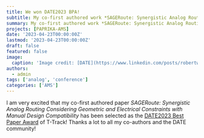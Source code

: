 ```yaml
---
title: We won DATE2023 BPA!
subtitle: My co-first authored work *SAGERoute: Synergistic Analog Routing Considering Geometric and Electrical Constraints with Manual Design Compatibility* was selected as DATE23 Best Paper Award of T-Track!
summary: My co-first authored work *SAGERoute: Synergistic Analog Routing Considering Geometric and Electrical Constraints with Manual Design Compatibility* was selected as DATE23 Best Paper Award of T-Track!
projects: [PAPRIKA-AMS]
date: '2023-04-23T00:00:00Z'
lastmod: '2023-04-23T00:00:00Z'
draft: false
featured: false
image:
  caption: 'Image credit: [DATE](https://www.linkedin.com/posts/robertwille_date2023-activity-7054227883841474560-L2lZ?utm_source=share&utm_medium=member_desktop)'
authors:
  - admin
tags: ['analog', 'conference']
categories: ['AMS']
---
```


I am very excited that my co-first authored paper *SAGERoute: Synergistic Analog Routing Considering Geometric and Electrical Constraints with Manual Design Compatibility* has been selected as the [DATE2023 Best Paper Award](https://www.date-conference.com/awards) of T-Track!
Thanks a lot to all my co-authors and the DATE community!
